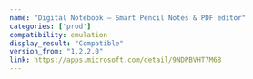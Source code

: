 ```yaml
---
name: "Digital Notebook — Smart Pencil Notes & PDF editor"
categories: ['prod']
compatibility: emulation
display_result: "Compatible"
version_from: "1.2.2.0"
link: https://apps.microsoft.com/detail/9NDPBVHT7M6B
---
```

